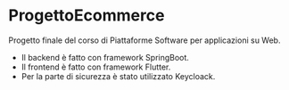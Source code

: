 # ProgettoEcommerce
Progetto finale del corso di Piattaforme Software per applicazioni su Web.
- Il backend è fatto con framework SpringBoot.
- Il frontend è fatto con framework Flutter.
- Per la parte di sicurezza è stato utilizzato Keycloack.

